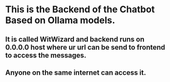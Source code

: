 # This is the Backend of the Chatbot Based on Ollama models. 
## It is called WitWizard and backend runs on 0.0.0.0 host where ur url can be send to frontend to access the messages. 
## Anyone on the same internet can access it.
